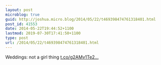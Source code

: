 ```yaml
---
layout: post
microblog: true
guid: http://joshua.micro.blog/2014/05/22/t469398474761318401.html
post_id: 41553
date: 2014-05-22T19:44:52+1100
lastmod: 2019-07-30T17:41:50+1100
type: post
url: /2014/05/22/t469398474761318401.html
---
```

Weddings: not a girl thing [t.co/g2AMv1Te2...](http://t.co/g2AMv1Te2n)

